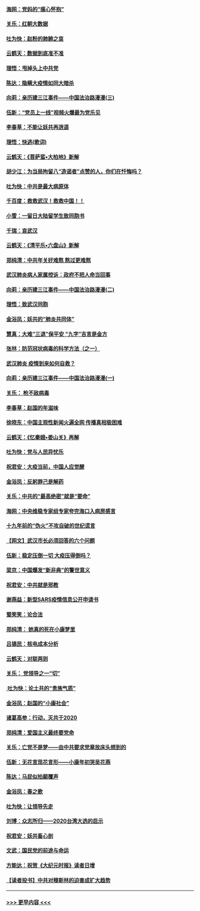 #### [海网：党妈的“瘟心怀抱”](../pages/nsc993/n11840740.md?t=02050133) 
#### [关乐：红朝大数据](../pages/nsc993/n11840675.md?t=02050133) 
#### [吐为快：赵粉的肺腑之哀](../pages/nsc993/n11840618.md?t=02050133) 
#### [云鹤天：数据到底准不准](../pages/nsc993/n11840325.md?t=02050133) 
#### [理悟：甩掉头上中共党](../pages/nsc993/n11838826.md?t=02050133) 
#### [陈达：隐瞒大疫情如同大暗杀](../pages/nsc993/n11838771.md?t=02050133) 
#### [向莉：亲历建三江事件——中国法治路漫漫(三)](../pages/nsc993/n11831825.md?t=02050133) 
#### [伍新：“党员上一线”视频火爆最为党乐见](../pages/nsc993/n11838200.md?t=02050133) 
#### [李春草：不能让妖共再逍遥](../pages/nsc993/n11838102.md?t=02050133) 
#### [理悟：快逃(歌词)](../pages/nsc993/n11838083.md?t=02050133) 
#### [云鹤天：《菩萨蛮▪大柏地》新解](../pages/nsc993/n11838059.md?t=02050133) 
#### [胡少江：为当局拘留八“造谣者”点赞的人，你们在忏悔吗？](../pages/nsc993/n11836801.md?t=02050133) 
#### [吐为快：中共是最大病原体](../pages/nsc993/n11836748.md?t=02050133) 
#### [千百度：救救武汉！救救中国！！](../pages/nsc993/n11836145.md?t=02050133) 
#### [小雪：一留日大陆留学生致同胞书](../pages/nsc993/n11834624.md?t=02050133) 
#### [千瑞：哀武汉](../pages/nsc993/n11833647.md?t=02050133) 
#### [云鹤天：《清平乐▪六盘山》新解](../pages/nsc993/n11833611.md?t=02050133) 
#### [郑纯清：中共年关好难熬 熬过更难熬](../pages/nsc993/n11833489.md?t=02050133) 
#### [武汉肺炎病人家属控诉：政府不把人命当回事](../pages/nsc993/n11833205.md?t=02050133) 
#### [向莉：亲历建三江事件——中国法治路漫漫(二)](../pages/nsc993/n11829102.md?t=02050133) 
#### [理悟：致武汉同胞](../pages/nsc993/n11831522.md?t=02050133) 
#### [金浴凤：妖共的“肺炎共同体”](../pages/nsc993/n11829448.md?t=02050133) 
#### [慧真：大难“三退”保平安 “九字”吉言是金方](../pages/nsc993/n11829501.md?t=02050133) 
#### [张林：防范冠状病毒的科学方法（之一）](../pages/nsc993/n11828618.md?t=02050133) 
#### [武汉肺炎 疫情到来如何自救？](../pages/nsc993/n11827632.md?t=02050133) 
#### [向莉：亲历建三江事件——中国法治路漫漫(一)](../pages/nsc993/n11827190.md?t=02050133) 
#### [关乐： 枪不敌病毒](../pages/nsc993/n11826746.md?t=02050133) 
#### [李春草：赵国的年滋味](../pages/nsc993/n11826321.md?t=02050133) 
#### [徐晓东：中国主观性新闻火遍全网 传播真相极困难](../pages/nsc993/n11826508.md?t=02050133) 
#### [云鹤天：《忆秦娥▪娄山关》再解](../pages/nsc993/n11824682.md?t=02050133) 
#### [吐为快：党与人民异忧乐](../pages/nsc993/n11824660.md?t=02050133) 
#### [祝君安：大疫当前，中国人应觉醒](../pages/nsc993/n11821946.md?t=02050133) 
#### [金浴凤：反躬罪己是解药](../pages/nsc993/n11820280.md?t=02050133) 
#### [关乐：中共的“最高绝密”就是“要命”](../pages/nsc993/n11816946.md?t=02050133) 
#### [海网：中央维稳专家组专家夸完海口入病房感言](../pages/nsc993/n11815138.md?t=02050133) 
#### [十九年前的“伪火”不攻自破的世纪谎言](../pages/nsc993/n11813238.md?t=02050133) 
#### [【网文】武汉市长必须回答的六个问题](../pages/nsc993/n11813848.md?t=02050133) 
#### [伍新：稳定压倒一切 大疫压得倒吗？](../pages/nsc993/n11812634.md?t=02050133) 
#### [梁京：中国爆发“新非典”的警世意义](../pages/nsc993/n11812554.md?t=02050133) 
#### [祝君安：中共就是邪教](../pages/nsc993/n11812431.md?t=02050133) 
#### [谢燕益：新型SARS疫情信息公开申请书](../pages/nsc993/n11808840.md?t=02050133) 
#### [蜀笑笑：论合法](../pages/nsc993/n11808064.md?t=02050133) 
#### [郑纯清： 她真的死在小康梦里](../pages/nsc993/n11806623.md?t=02050133) 
#### [吕锡民：核电成本分析](../pages/nsc993/n11806284.md?t=02050133) 
#### [云鹤天：对联两则](../pages/nsc993/n11805957.md?t=02050133) 
#### [关乐： 党领导之一“切”](../pages/nsc993/n11804505.md?t=02050133) 
#### [ 吐为快：论土共的“贵族气质”](../pages/nsc993/n11804490.md?t=02050133) 
#### [金浴凤：赵国的“小康社会”](../pages/nsc993/n11804452.md?t=02050133) 
#### [诸葛高参：行动，灭共于2020](../pages/nsc993/n11804120.md?t=02050133) 
#### [郑纯清：爱国主义最终要党命](../pages/nsc993/n11802197.md?t=02050133) 
#### [关乐：亡党不是梦——由中共要求党章放床头想到的](../pages/nsc993/n11802156.md?t=02050133) 
#### [伍新：无花言现花言形——小康年初哭吴花燕](../pages/nsc993/n11800044.md?t=02050133) 
#### [陈达：马屁似拍颠覆声](../pages/nsc993/n11800010.md?t=02050133) 
#### [金浴凤：春之歌](../pages/nsc993/n11797687.md?t=02050133) 
#### [吐为快：让领导先走](../pages/nsc993/n11797512.md?t=02050133) 
#### [刘博：众志所归——2020台湾大选的启示](../pages/nsc993/n11796878.md?t=02050133) 
#### [祝君安：妖共畜心剖](../pages/nsc993/n11794273.md?t=02050133) 
#### [文武：国民党的前途与命运](../pages/nsc993/n11794198.md?t=02050133) 
#### [方能达：祝贺《大纪元时报》读者日增](../pages/nsc993/n11793807.md?t=02050133) 
#### [【读者投书】中共对穆斯林的迫害成扩大趋势](../pages/nsc993/n11791371.md?t=02050133) 

----
#### [ >>> 更早内容 <<< ](../indexes/nsc993-earlier.md)

